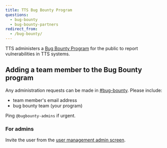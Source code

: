 ```yaml
---
title: TTS Bug Bounty Program
questions:
  - bug-bounty
  - bug-bounty-partners
redirect_from:
  - /bug-bounty/
---
```


TTS administers a [Bug Bounty Program](https://hackerone.com/tts) for the public
to report vulnerabilities in TTS systems.

## Adding a team member to the Bug Bounty program

Any administration requests can be made in [#bug-bounty](https://gsa-tts.slack.com/archives/C0X2FMJ86). Please include:

- team member's email address
- bug bounty team (your program)

Ping `@bugbounty-admins` if urgent.

### For admins

Invite the user from the [user management admin screen](https://hackerone.com/tts/team_members).
